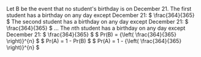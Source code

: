 Let B be the event that no student's birthday is on December 21.
The first student has a birthday on any day except December 21: $ \frac{364}{365} $
The second student has a birthday on any day except December 21: $ \frac{364}{365} $
...
The $n$th student has a birthday on any day except December 21: $ \frac{364}{365} $
$ Pr(B) = {\left( \frac{364}{365} \right)}^{n} $
$ Pr(A) = 1 - Pr(B) $
$ Pr(A) = 1 - {\left( \frac{364}{365} \right)}^{n} $
